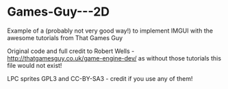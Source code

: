 # Games-Guy---2D
Example of a (probably not very good way!) to implement IMGUI with the awesome tutorials from That Games Guy


Original code and full credit to Robert Wells - http://thatgamesguy.co.uk/game-engine-dev/ as without those tutorials this file would not exist!

LPC sprites GPL3 and CC-BY-SA3 - credit if you use any of them!
